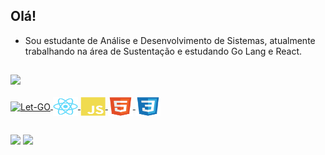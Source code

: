 ## Olá!

- Sou estudante de Análise e Desenvolvimento de Sistemas, atualmente trabalhando na área de Sustentação e estudando Go Lang e React.

  ##
  
<div>
  <a href="https://github.com/coouts">
    <img height="180em" src="https://github-readme-stats.vercel.app/api?username=coouts&show_icons=true&theme=radical"/>
</div>


<div style="display: inline_block"><br>
  <img align="center" alt="Let-GO" height="30" width="40" img src="https://cdn.jsdelivr.net/gh/devicons/devicon@latest/icons/go/go-original.svg">
  <img align="center" alt="Let-React" height="30" width="40" src="https://raw.githubusercontent.com/devicons/devicon/master/icons/react/react-original.svg">
  <img align="center" alt="Let-Js" height="30" width="40" src="https://raw.githubusercontent.com/devicons/devicon/master/icons/javascript/javascript-plain.svg">
  <img align="center" alt="Let-HTML" height="30" width="40" src="https://raw.githubusercontent.com/devicons/devicon/master/icons/html5/html5-original.svg">
  <img align="center" alt="Let-CSS" height="30" width="40" src="https://raw.githubusercontent.com/devicons/devicon/master/icons/css3/css3-original.svg">
</div>
  
  ##
 
<div> 
  <a href = "mailto:leticia.bezerracs@gmail.com"><img src="https://img.shields.io/badge/-Gmail-%23333?style=for-the-badge&logo=gmail&logoColor=white" target="_blank"></a>
  <a href="https://www.linkedin.com/in/leticia-c-40908619a/" target="_blank"><img src="https://img.shields.io/badge/-LinkedIn-%230077B5?style=for-the-badge&logo=linkedin&logoColor=white" target="_blank"></a> 
  
</div>

